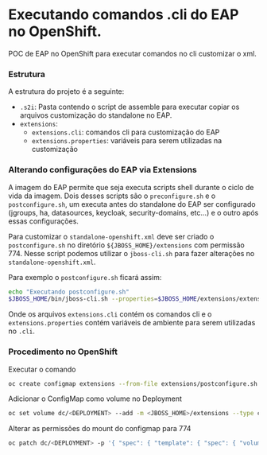 # Executando comandos .cli do EAP no OpenShift.

POC de EAP no OpenShift para executar comandos no cli customizar o xml.

### Estrutura

A estrutura do projeto é a seguinte:

- `.s2i`: Pasta contendo o script de assemble para executar copiar os arquivos customização do standalone no EAP.
- `extensions`:
  - `extensions.cli`: comandos cli para customização do EAP
  - `extensions.properties`: variáveis para serem utilizadas na customização 


### Alterando configurações do EAP via Extensions

A imagem do EAP permite que seja executa scripts shell durante o ciclo de vida da imagem. Dois desses scripts são o `preconfigure.sh` e o `postconfigure.sh`, um executa antes do standalone do EAP ser configurado (jgroups, ha, datasources, keycloak, security-domains, etc...) e o outro após essas configurações.

Para customizar o `standalone-openshift.xml` deve ser criado o `postconfigure.sh` no diretório `${JBOSS_HOME}/extensions` com permissão 774. Nesse script podemos utilizar o `jboss-cli.sh` para fazer alterações no `standalone-openshift.xml`.

Para exemplo o `postconfigure.sh` ficará assim:

``` sh
echo "Executando postconfigure.sh"
$JBOSS_HOME/bin/jboss-cli.sh --properties=$JBOSS_HOME/extensions/extensions.properties --file=$JBOSS_HOME/extensions/extensions.cli
```

Onde os arquivos `extensions.cli` contém os comandos cli e o `extensions.properties` contém variáveis de ambiente para serem utilizadas no `.cli`.

### Procedimento no OpenShift

Executar o comando

``` sh
oc create configmap extensions --from-file extensions/postconfigure.sh --from-file extensions/extensions.cli --from-file extensions/postconfigure.sh
```

Adicionar o ConfigMap como volume no Deployment

``` sh
oc set volume dc/<DEPLOYMENT> --add -m <JBOSS_HOME>/extensions --type configmap --configmap-name extensions --name extensions
```

Alterar as permissões do mount do configmap para 774

``` sh
oc patch dc/<DEPLOYMENT> -p '{ "spec": { "template": { "spec": { "volumes": [{ "configMap": { "defaultMode": 0774, "name": "extensions" }, "name": "extensions" }]}}}}'
```
